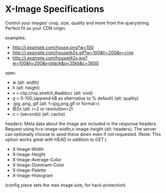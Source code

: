 X-Image Specifications
=====

Control your images' crop, size, quality and more from the querystring.  Perfect fit as your CDN origin.

examples:
- http://i.example.com/house.png?w=100
- http://i.example.com/house@2x.gif?w=100&h=200&v=crop
- http://i.example.com/house@2x.jpg?w=100&h=200&v=black&q=35kb&c=3600

spec:
- w (alt: width)
- h (alt: height)
- v = clip,crop,stretch,#aabbcc (alt: void)
- q = 0-100,(append kB as alternative to % default) (alt: quality)
- .jpg,.png,.gif (alt: f=jpg,png,gif or format=)
- @2x (alt: r=2 or resolution=2)
- c = (seconds) (alt: cache)

headers:
Meta data about the image are included in the response headers.  Request using h=x-image-width,x-image-height (alt: headers).  The server can optionally choose to send these down even if not requested.  (Note: This option works great with HEAD in addition to GET.)
- X-Image-Width
- X-Image-Height
- X-Image-Average-Color
- X-Image-Dominant-Color
- X-Image-Palette
- X-Image-Histogram

(config piece sets the max image size, for hack-protection)

